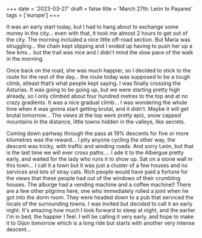 +++
date = '2023-03-27'
draft = false
title = 'March 27th: León to Payares'
tags = ['europe']
+++

It was an early start today, but I had to hang about to exchange some money in the city… even with that, it took me almost 2 hours to get out of the city. The morning included a nice little off-road section. But Maria was struggling... the chain kept slipping and I ended up having to push her up a few kms… but the trail was nice and I didn't mind the slow pace of the walk in the morning.

Once back on the road, she was much happier, so I decided to stick to the route for the rest of the day… the route today was supposed to be a tough climb, atleast that’s what people kept saying. I was finally crossing the Asturias. It was going to be going up, but we were starting pretty high already, so I only climbed about four hundred metres to the top and at no crazy gradients. It was a nice gradual climb… I was wondering the whole time when it was gonna start getting brutal, and it didn’t. Maybe it will get brutal tomorrow… The views at the top were pretty epic, snow capped mountains in the distance, little towns hidden in the valleys, like secrets.

Coming down partway through the pass at 19% descents for five or more kilometres was the reward… I pity anyone cycling the other way, the descent was tricky, with traffic and winding roads. And sorry León, but that is the last time we will ever cross paths…. I ade it to the Albergue pretty early, and waited for the lady who runs it to show up. Sat on a stone wall in this town... I call it a town but it was just a cluster of a few houses and no services and lots of stray cats. Rich people would have paid a fortune for the views that these people had out of the windows of their crumbling houses. The alburge had a vending machine and a coffee machine!! There are a few other pilgrims here, one who immediately rolled a joint when he got into the dorm room. They were headed down to a pub that serviced the locals of the surrounding towns. I was invited but decided to call it an early night. It's amazing how much I look forward to sleep at night, and the earlier I'm in bed, the happier I feel. I will be calling it very early, and hope to make it to Gijon tomorrow which is a long ride but starts with another very intense descent…